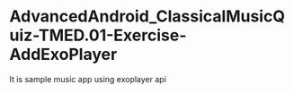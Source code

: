 # AdvancedAndroid_ClassicalMusicQuiz-TMED.01-Exercise-AddExoPlayer
It is sample music app using exoplayer api
